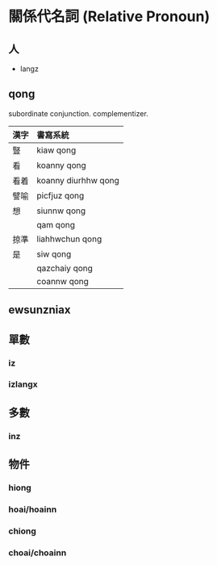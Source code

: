 # 關係代名詞 (Relative Pronoun)

## 人

* langz

## qong

subordinate conjunction. complementizer.

| 漢字 | 書寫系統 |
| :--- | :--- |
| 豎 | kiaw qong |
| 看 | koanny qong |
| 看着 | koanny diurhhw qong |
| 譬喻 | picfjuz qong |
| 想 | siunnw qong |
| | qam qong |
| 掠準 | liahhwchun qong |
| 是 | siw qong |
|| qazchaiy qong |
|| coannw qong |

## ewsunzniax

## 單數

### iz

### izlangx

## 多數

### inz

## 物件

### hiong

### hoai/hoainn

### chiong

### choai/choainn
